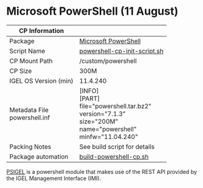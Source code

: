 # Microsoft PowerShell (11 August)

|  CP Information |            |
|-----------------|------------|
| Package | [Microsoft PowerShell](https://docs.microsoft.com/en-us/powershell/scripting/install/installing-powershell-core-on-linux?view=powershell-7.1)
| Script Name | [powershell-cp-init-script.sh](powershell-cp-init-script.sh) |
| CP Mount Path | /custom/powershell |
| CP Size | 300M |
| IGEL OS Version (min) | 11.4.240 |
| Metadata File <br /> powershell.inf | [INFO] <br /> [PART] <br /> file="powershell.tar.bz2" <br /> version="7.1.3" <br /> size="200M" <br /> name="powershell" <br /> minfw="11.04.240" |
| Packing Notes | See build script for details |
| Package automation | [build-powershell-cp.sh](build-powershell-cp.sh) |

[PSIGEL](https://github.com/IGEL-Community/PSIGEL) is a powershell module that makes use of the REST API provided by the IGEL Management Interface (IMI).
